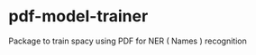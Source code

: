 pdf-model-trainer
=================
Package to train spacy using PDF for NER ( Names ) recognition



